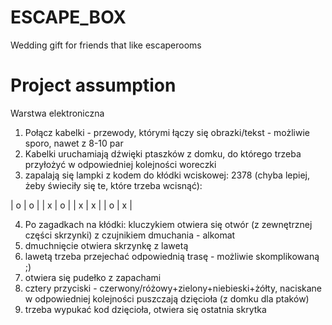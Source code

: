 # ESCAPE_BOX
Wedding gift for friends that like escaperooms

# Project assumption
Warstwa elektroniczna
1. Połącz kabelki - przewody, którymi łączy się obrazki/tekst - możliwie sporo, nawet z 8-10 par
2. Kabelki uruchamiają dźwięki ptaszków z domku, do którego trzeba przyłożyć w odpowiedniej kolejności woreczki
3. zapalają się lampki z kodem do kłódki wciskowej:
2378 (chyba lepiej, żeby świeciły się te, które trzeba wcisnąć):

| o | o |
| x | o |
| x | x |
| o | x |

4. Po zagadkach na kłódki: kluczykiem otwiera się otwór (z zewnętrznej części skrzynki) z czujnikiem dmuchania - alkomat
5. dmuchnięcie otwiera skrzynkę z lawetą
6. lawetą trzeba przejechać odpowiednią trasę - możliwie skomplikowaną ;)
7. otwiera się pudełko z zapachami
8. cztery przyciski - czerwony/różowy+zielony+niebieski+żółty, naciskane w odpowiedniej kolejności puszczają dzięcioła (z domku dla ptaków)
9. trzeba wypukać kod dzięcioła, otwiera się ostatnia skrytka
